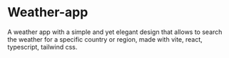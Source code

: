 # Weather-app

A weather app with a simple and yet elegant design that allows to search the weather for a specific country or region, made with vite, react, typescript, tailwind css.
